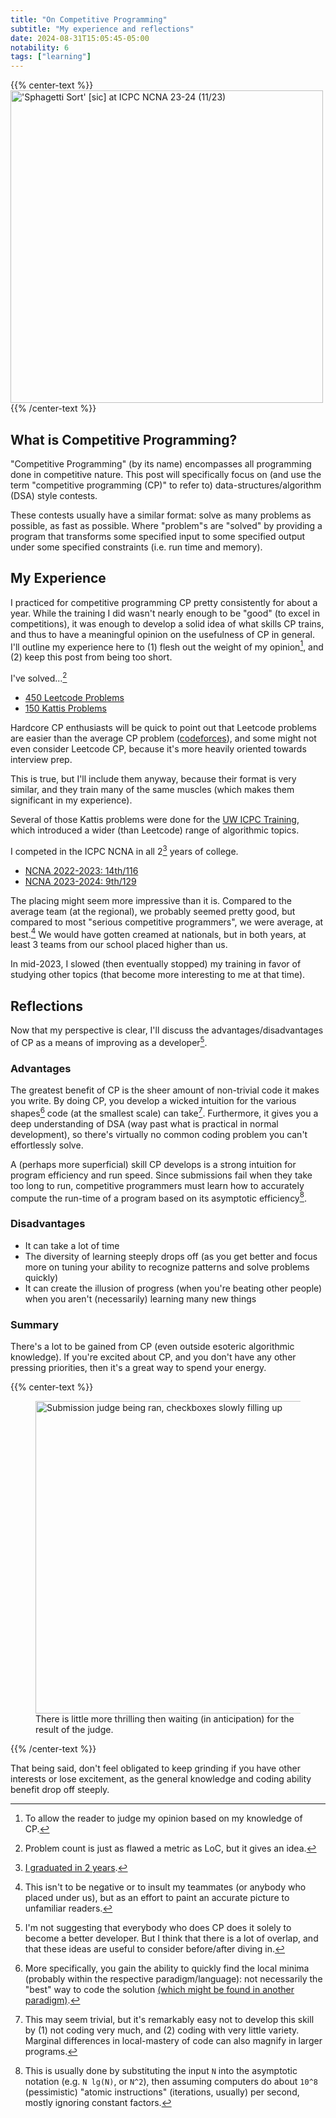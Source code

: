 ```yaml
---
title: "On Competitive Programming"
subtitle: "My experience and reflections"
date: 2024-08-31T15:05:45-05:00
notability: 6
tags: ["learning"]
---
```


{{% center-text %}}
<img src="/images/on-competitive-programming/icpc-23.jpg" alt="'Sphagetti Sort' [sic] at ICPC NCNA 23-24 (11/23)" height="500px"/>
{{% /center-text %}}

## What is Competitive Programming?

"Competitive Programming" (by its name) encompasses all programming done in competitive nature.
This post will specifically focus on (and use the term "competitive programming (CP)" to refer to) data-structures/algorithm (DSA) style contests.

These contests usually have a similar format: solve as many problems as possible, as fast as possible.
Where "problem"s are "solved" by providing a program that transforms some specified input to some specified output under some specified constraints (i.e. run time and memory).

## My Experience

I practiced for competitive programming CP pretty consistently for about a year.
While the training I did wasn't nearly enough to be "good" (to excel in competitions), it was enough to develop a solid idea of what skills CP trains, and thus to have a meaningful opinion on the usefulness of CP in general.
I'll outline my experience here to (1) flesh out the weight of my opinion[^reader], and (2) keep this post from being too short.

[^reader]: To allow the reader to judge my opinion based on my knowledge of CP.

I've solved...[^problem-count]

[^problem-count]: Problem count is just as flawed a metric as LoC, but it gives an idea.

- [450 Leetcode Problems](https://github.com/lucasscharenbroch/leetcode-solutions)
- [150 Kattis Problems](https://github.com/lucasscharenbroch/kattis-solutions)

Hardcore CP enthusiasts will be quick to point out that Leetcode problems are easier than the average CP problem ([codeforces](https://codeforces.com/)), and some might not even consider Leetcode CP, because it's more heavily oriented towards interview prep.

This is true, but I'll include them anyway, because their format is very similar, and they train many of the same muscles (which makes them significant in my experience).

Several of those Kattis problems were done for the [UW ICPC Training](https://pages.cs.wisc.edu/~dieter/ICPC/training.html), which introduced a wider (than Leetcode) range of algorithmic topics.

I competed in the ICPC NCNA in all 2[^all-2] years of college.

[^all-2]: [I graduated in 2 years](/blog/speedrunning-college/).

- [NCNA 2022-2023: 14th/116](https://ncna22.kattis.com/contests/ncna22/standings)
- [NCNA 2023-2024: 9th/129](https://ncna23.kattis.com/contests/ncna23/standings)

The placing might seem more impressive than it is.
Compared to the average team (at the regional), we probably seemed pretty good, but compared to most "serious competitive programmers", we were average, at best.[^no-offense]
We would have gotten creamed at nationals, but in both years, at least 3 teams from our school placed higher than us.

[^no-offense]: This isn't to be negative or to insult my teammates (or anybody who placed under us), but as an effort to paint an accurate picture to unfamiliar readers.

In mid-2023, I slowed (then eventually stopped) my training in favor of studying other topics (that become more interesting to me at that time).

## Reflections

Now that my perspective is clear, I'll discuss the advantages/disadvantages of CP as a means of improving as a developer[^goal].

[^goal]: I'm not suggesting that everybody who does CP does it solely to become a better developer.
But I think that there is a lot of overlap, and that these ideas are useful to consider before/after diving in.

### Advantages

The greatest benefit of CP is the sheer amount of non-trivial code it makes you write.
By doing CP, you develop a wicked intuition for the various shapes[^within-the-paradigm] code (at the smallest scale) can take[^may-seem-trivial].
Furthermore, it gives you a deep understanding of DSA (way past what is practical in normal development), so there's virtually no common coding problem you can't effortlessly solve.

[^within-the-paradigm]: More specifically, you gain the ability to quickly find the local minima (probably within the respective paradigm/language): not necessarily the "best" way to code the solution [(which might be found in another paradigm)](/blog/programming-paradigms).

[^may-seem-trivial]: This may seem trivial, but it's remarkably easy not to develop this skill by (1) not coding very much, and (2) coding with very little variety.
Marginal differences in local-mastery of code can also magnify in larger programs.

A (perhaps more superficial) skill CP develops is a strong intuition for program efficiency and run speed.
Since submissions fail when they take too long to run, competitive programmers must learn how to accurately compute the run-time of a program based on its asymptotic efficiency[^how].

[^how]: This is usually done by substituting the input `N` into the asymptotic notation (e.g. `N lg(N)`, or `N^2`), then assuming computers do about `10^8` (pessimistic) "atomic instructions" (iterations, usually) per second, mostly ignoring constant factors.

### Disadvantages

- It can take a lot of time
- The diversity of learning steeply drops off (as you get better and focus more on tuning your ability to recognize patterns and solve problems quickly)
- It can create the illusion of progress (when you're beating other people) when you aren't (necessarily) learning many new things

### Summary

There's a lot to be gained from CP (even outside esoteric algorithmic knowledge).
If you're excited about CP, and you don't have any other pressing priorities, then it's a great way to spend your energy.

{{% center-text %}}
<figure>
<img src="/images/on-competitive-programming/solution-accepted.gif" alt="Submission judge being ran, checkboxes slowly filling up" height="500px"/>
<figcaption>There is little more thrilling then waiting (in anticipation) for the result of the judge.</figcaption>
</figure>
{{% /center-text %}}

That being said, don't feel obligated to keep grinding if you have other interests or lose excitement, as the general knowledge and coding ability benefit drop off steeply.
